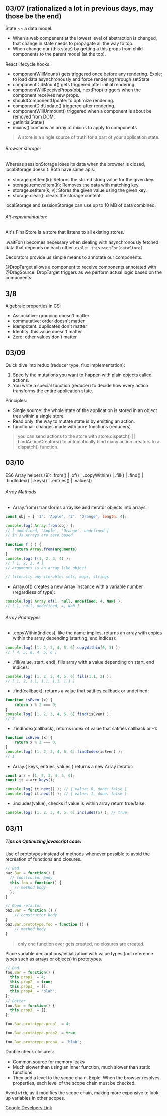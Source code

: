 03/07 (rationalized a lot in previous days, may those be the end)
----
State ~~ a data model.

* When a web compenent at the lowest level of abstraction is changed, that change in state needs to propagate all the way to top.
* When change our (this.state) by getting a this.props from child components to the parent model (at the top).

React lifecycle hooks:
* componentWillMount() gets triggered once before any rendering. Exple: to load data asynchronously and force rendering through setState
* componentDidMount() gets triggered after initial rendering.
* componentWillReceiveProps(obj, nextProp) triggers when the component receives new props.
* shouldComponentUpdate: to optimize rendering.
* componentDidUpdate() triggered after rendering.
* componentWillUnmount() triggered when a component is about be removed from DOM.
* getInitialState()
* mixins() contains an array of mixins to apply to components

> A store is a single source of truth for a part of your application state.

###### Browser storage:
Whereas sessionStorage loses its data when the browser is closed, localStorage doesn't. Both have same apis:

* storage.getItem(k): Returns the stored string value for the given key.
* storage.removeItem(k): Removes the data with matching key.
* storage.setItem(k, v): Stores the given value using the given key.
* storage.clear(): clears the storage content.

localStorage and sessionStorage can use up to 10 MB of data combined.


###### Alt experimentation:
Alt's FinalStore is a store that listens to all existing stores.

.waitFor() becomes necessary when dealing with asynchronously fetched data that depends on each other.
`exple: this.waitFor(dataStore)`

Decorators provide us simple means to annotate our components.

@DropTarget allows a component to receive components annotated with @DragSource.
DropTarget triggers as we perform actual logic based on the components.

3/8
-----

Algebraic properties in CS:
* Associative: grouping doesn't matter
* commutative: order doesn't matter
* idempotent: duplicates don't matter
* Identity: this value doesn't matter
* Zero: other values don't matter

03/09
------

Quick dive into redux (reducer type, flux implementation):

1. Specify the mutations you want to happen with plain objects called actions.
2. You write a special function (reducer) to decide how every action transforms the entire application state.

Principles:
* Single source: the whole state of the application is stored in an object tree within a single store.
* Read only: the way to mutate state is by emitting an action.
* functional: changes made with pure functions (reducers).

> you can send actions to the store with store.dispatch() || bindActionCreators() to automatically bind many action creators to a dispatch() function.

03/10
------

ES6 Array helpers (9):
.from() | .of() | .copyWithin() | .fill() | .find() | .findIndex() | .keys() | .entries() | .values()

###### Array Methods

* Array.from() transforms arraylike and iterator objects into arrays:

```js
const obj = { '1': 'Apple', '2': 'Orange', length: 4};

console.log( Array.from(obj) );
// [ undefined, 'Apple', 'Orange', undefined ]
// in Js Arrays are zero based
--
function f ( ) {
	return Array.from(arguments)
}
console.log( f(1, 2, 3, 4) );
// [ 1, 2, 3, 4 ]
// arguments is an array like object

// literally any iterable: sets, maps, strings

```

* Array.of() creates a new Array instance with a variable number (regardless of type):

```js
console.log( Array.of(1, null, undefined, 4, NaN) );
// [ 1, null, undefined, 4, NaN ]

```
###### Array Prototypes

* .copyWithin(indices), like the name implies, returns an array with copies within the array depending (starting, end indices):

```js
console.log( [1, 2, 3, 4, 5, 6].copyWithin(0, 3) );
// [ 4, 5, 6, 4, 5, 6 ]

```

* .fill(value, start, end), fills array with a value depending on start, end indices:

```js
console.log( [1, 2, 3, 4, 5, 6].fill(1.1, 2) );
// [ 1, 2, 1.1, 1.1, 1.1, 1.1 ]

```

* .find(callback), returns a value that satifies callback or undefined:

```js
function isEven (x) {
	return x % 2 === 0;
}
console.log( [1, 2, 3, 4, 5, 6].find(isEven) );
// 2
```

* .findIndex(callback), returns index of value that satifies callback or -1:

```js
function isEven (x) {
	return x % 2 === 0;
}
console.log( [1, 2, 3, 4, 5, 6].findIndex(isEven) );
// 1
```

* Array.{ keys, entries, values } returns a new Array iterator:

```js
const arr = [1, 2, 3, 4, 5, 6];
const it = arr.keys();

console.log( it.next() ); // { value: 0, done: false }
console.log( it.next() ); // { value: 1, done: false }

```

* .includes(value), checks if value is within array return true/false:

```js
console.log( [1, 2, 3, 4, 5, 6].includes(5) ); // true

```

03/11
------

##### Tips on Optimizing javascript code:

Use of prototypes instead of methods whenever possible to avoid the recreation of functions and closures.

```js
// Bad
baz.Bar = function() {
  // constructor body
  this.foo = function() {
    // method body
  };
}

// Good refactor
baz.Bar = function () {
	// constructor body
}
baz.Bar.prototype.foo = function () {
	// method body
}

```
> only one function ever gets created, no closures are created.

Place variable declarations/initialization with value types (not reference types such as arrays or objects) in prototypes.

```js
// Bad
foo.Bar = function() {
  this.prop1_ = 4;
  this.prop2_ = true;
  this.prop3_ = [];
  this.prop4_ = 'blah';
};
// Better
foo.Bar = function() {
  this.prop3_ = [];
};

foo.Bar.prototype.prop1_ = 4;

foo.Bar.prototype.prop2_ = true;

foo.Bar.prototype.prop4_ = 'blah';

```

Double check closures:
* Common source for memory leaks
* Much slower than using an inner function, much slower than static functions
* They add a level to the scope chain. Exple: When the browser resolves properties, each level of the scope chain must be checked.

Avoid `with`, as it modifies the scope chain, making more expensive to look up variables in other scopes.

[ Google Develpers Link ](https://developers.google.com/speed/articles/optimizing-javascript#defining-class-methods)
